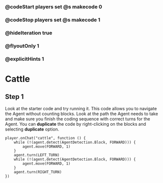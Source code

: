 ### @codeStart players set @s makecode 0
### @codeStop players set @s makecode 1

### @hideIteration true 
### @flyoutOnly 1
### @explicitHints 1


# Cattle

## Step 1
Look at the starter code and try running it. This code allows you to navigate the Agent without counting blocks. Look at the path the Agent needs to take and make sure you finish the coding sequence with correct turns for the Agent. You can **duplicate** the code by right-clicking on the blocks and selecting **duplicate** option. 

```template
player.onChat("cattle", function () {
    while (!(agent.detect(AgentDetection.Block, FORWARD))) {
        agent.move(FORWARD, 1)
    }
    agent.turn(LEFT_TURN)
    while (!(agent.detect(AgentDetection.Block, FORWARD))) {
        agent.move(FORWARD, 1)
    }
    agent.turn(RIGHT_TURN)
})
``` 

